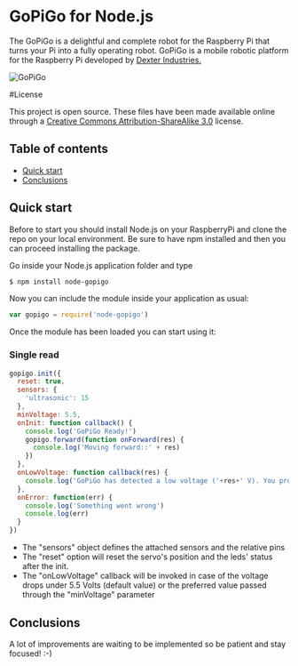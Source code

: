 GoPiGo for Node.js
=======

The GoPiGo is a delightful and complete robot for the Raspberry Pi that turns your Pi into a fully operating robot.  GoPiGo is a mobile robotic platform for the Raspberry Pi developed by [Dexter Industries.](http://www.dexterindustries.com/GoPiGo)  

![ GoPiGo ](https://raw.githubusercontent.com/DexterInd/GoPiGo/master/GoPiGo_Chassis-300.jpg)

#License

This project is open source.  These files have been made available online through a [Creative Commons Attribution-ShareAlike 3.0](http://creativecommons.org/licenses/by-sa/3.0/) license.

## Table of contents

- [Quick start](#quick-start)
- [Conclusions](#conclusions)

## Quick start

Before to start you should install Node.js on your RaspberryPi and clone the repo on your local environment. 
Be sure to have npm installed and then you can proceed installing the package.

Go inside your Node.js application folder and type
```bash
$ npm install node-gopigo
```
Now you can include the module inside your application as usual:
```javascript
var gopigo = require('node-gopigo')
```

Once the module has been loaded you can start using it:
### Single read
```javascript
gopigo.init({
  reset: true,
  sensors: {
    'ultrasonic': 15
  },
  minVoltage: 5.5,
  onInit: function callback() {
    console.log('GoPiGo Ready!')
    gopigo.forward(function onForward(res) {
      console.log('Moving forward::' + res)
    })
  },
  onLowVoltage: function callback(res) {
    console.log('GoPiGo has detected a low voltage ('+res+' V). You probably shut down the system securely in order to avoid issues.')
  },
  onError: function(err) {
    console.log('Something went wrong')
    console.log(err)
  }
})
```

* The "sensors" object defines the attached sensors and the relative pins
* The "reset" option will reset the servo's position and the leds' status after the init.
* The "onLowVoltage" callback will be invoked in case of the voltage drops under 5.5 Volts (default value) or the preferred value passed through the "minVoltage" parameter

## Conclusions
A lot of improvements are waiting to be implemented so be patient and stay focused! :-)